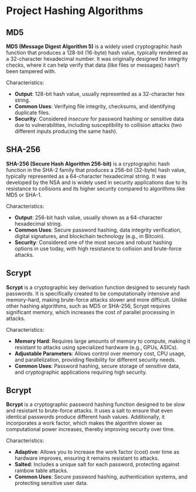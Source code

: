 # Project Hashing Algorithms

## MD5

**MD5 (Message Digest Algorithm 5)** is a widely used cryptographic hash function that produces a 128-bit (16-byte) hash value, typically rendered as a 32-character hexadecimal number. It was originally designed for integrity checks, where it can help verify that data (like files or messages) hasn’t been tampered with.

Characteristics:

- **Output**: 128-bit hash value, usually represented as a 32-character hex string.
- **Common Uses**: Verifying file integrity, checksums, and identifying duplicate files.
- **Security**: Considered *insecure* for password hashing or sensitive data due to vulnerabilities, including susceptibility to collision attacks (two different inputs producing the same hash).

## SHA-256

**SHA-256 (Secure Hash Algorithm 256-bit)** is a cryptographic hash function in the SHA-2 family that produces a 256-bit (32-byte) hash value, typically represented as a 64-character hexadecimal string. It was developed by the NSA and is widely used in security applications due to its resistance to collisions and its higher security compared to algorithms like MD5 or SHA-1.

Characteristics:

- **Output**: 256-bit hash value, usually shown as a 64-character hexadecimal string.
- **Common Uses**: Secure password hashing, data integrity verification, digital signatures, and blockchain technology (e.g., in Bitcoin).
- **Security**: Considered one of the most secure and robust hashing options in use today, with high resistance to collision and brute-force attacks.

## Scrypt

**Scrypt** is a cryptographic key derivation function designed to securely hash passwords. It is specifically created to be computationally intensive and memory-hard, making brute-force attacks slower and more difficult. Unlike other hashing algorithms, such as MD5 or SHA-256, Scrypt requires significant memory, which increases the cost of parallel processing in attacks.

Characteristics:

- **Memory Hard**: Requires large amounts of memory to compute, making it resistant to attacks using specialized hardware (e.g., GPUs, ASICs).
- **Adjustable Parameters**: Allows control over memory cost, CPU usage, and parallelization, providing flexibility for different security needs.
- **Common Uses**: Password hashing, secure storage of sensitive data, and cryptographic applications requiring high security.

## Bcrypt

**Bcrypt** is a cryptographic password hashing function designed to be slow and resistant to brute-force attacks. It uses a salt to ensure that even identical passwords produce different hash values. Additionally, it incorporates a work factor, which makes the algorithm slower as computational power increases, thereby improving security over time.

Characteristics:

- **Adaptive**: Allows you to increase the work factor (cost) over time as hardware improves, ensuring it remains resistant to attacks.
- **Salted**: Includes a unique salt for each password, protecting against rainbow table attacks.
- **Common Uses**: Secure password hashing, authentication systems, and protecting sensitive user data.
